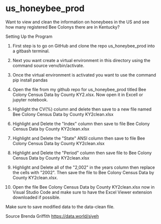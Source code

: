 # us_honeybee_prod
Want to view and clean the information on honeybees in the US and see how many registered Bee Colonys there are in Kentucky? 

Setting Up the Program

1) First step is to go on GitHub  and clone the repo us_honeybee_prod into a gitbash terminal.

2) Next you want create a virtual environment in this directory using the command source venv/bin/activate.

3) Once the virtual environment is activated you want to use the command pip install pandas 

4) Open the file from my github repo for us_honeybee_prod titled Bee Colony Census Data by County KY2.xlsx. Now open it in Excell or jupyter notebook.

5) Highlight the CV(%) column and delete then save to a new file named Bee Colony Census Data by County KY2clean.xlsx 

6) Highlight and Delete the "Index" column then save to file Bee Colony Census Data by County KY2clean.xlsx

7) Highlight and Delete the "State" ANSI column then save to file Bee Colony Census Data by County KY2clean.xlsx

8) Highlight and Delete the "Period" column then save file to Bee Colony Census Data by County KY2clean.xlsx

9) Highlight and Delete all of the "2,002" in the years column then replace the cells with "2002".  Then save the file to Bee Colony Census Data by County KY2clean.xlsx.

10) Open the file Bee Colony Census Data by County KY2clean.xlsx now in Visual Studio Code and make sure to have the Excel Viewer extension downloaded if possible.  

Make sure to save modified data to the data-clean file.

Source
Brenda Griffith
https://data.world/siyeh

